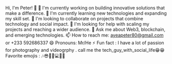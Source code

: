 
Hi, I'm Peter! 👋
🔭 I'm currently working on building innovative solutions that make a difference.
🌱 I'm currently learning new technologies and expanding my skill set.
👯 I'm looking to collaborate on projects that combine technology and social impact.
🤔 I'm looking for help with scaling my projects and reaching a wider audience.
💬 Ask me about Web3, blockchain, and emerging technologies.
📫 How to reach me: ayeapeter80@gmail.com or +233 592686337
😄 Pronouns: Mr/He 
⚡ Fun fact : I have a lot of passion for photography and videogrphy . call me the tech_guy_with_social_life😁😁
Favorite emojis : 🎶😎🤖🪸💻💸💼
